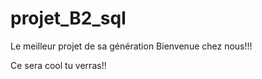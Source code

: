 # projet_B2_sql
Le meilleur projet de sa génération
Bienvenue  chez nous!!!

Ce sera cool  tu verras!!
